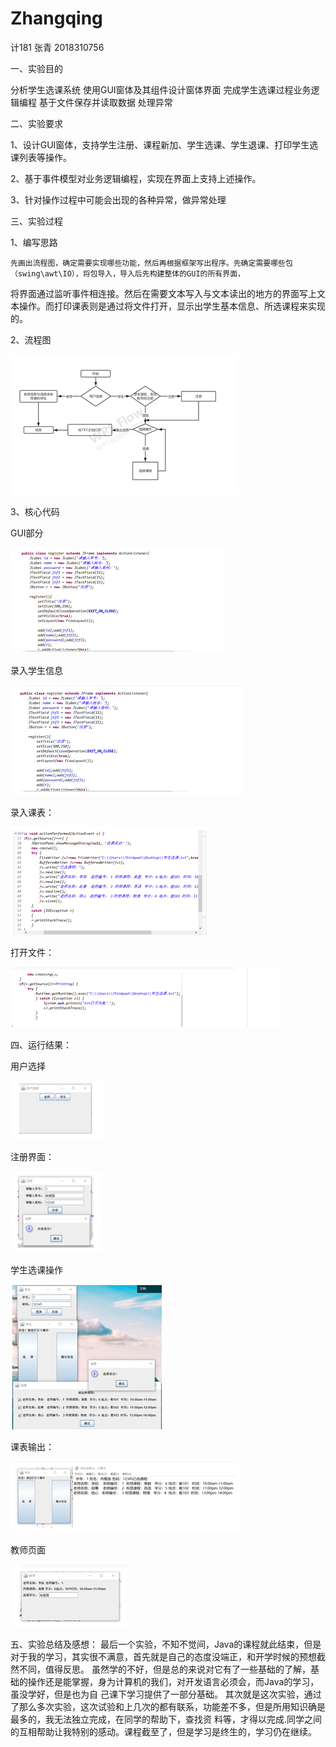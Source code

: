 # Zhangqing
计181  张青  2018310756



一、实验目的

  分析学生选课系统
  使用GUI窗体及其组件设计窗体界面
  完成学生选课过程业务逻辑编程
  基于文件保存并读取数据
  处理异常
  
  
二、实验要求

1、设计GUI窗体，支持学生注册、课程新加、学生选课、学生退课、打印学生选课列表等操作。

2、基于事件模型对业务逻辑编程，实现在界面上支持上述操作。

3、针对操作过程中可能会出现的各种异常，做异常处理

三、实验过程

1、编写思路

    先画出流程图，确定需要实现哪些功能，然后再根据框架写出程序。先确定需要哪些包（swing\awt\IO），将包导入，导入后先构建整体的GUI的所有界面，         
将界面通过监听事件相连接。然后在需要文本写入与文本读出的地方的界面写上文本操作。而打印课表则是通过将文件打开，显示出学生基本信息、所选课程来实现
的。

2、流程图

![hahaha](https://github.com/DuXuchen/Zhangqing/blob/master/流程图.png)


3、核心代码

GUI部分

![hahah](https://github.com/DuXuchen/Zhangqing/blob/master/GUI界面.png)

录入学生信息

![hhh](https://github.com/DuXuchen/Zhangqing/blob/master/录入学生信息.png)


录入课表：

![](https://github.com/DuXuchen/Zhangqing/blob/master/录入课表.png)


打开文件：

![lll](https://github.com/DuXuchen/Zhangqing/blob/master/打开文件.png)


四、运行结果：

用户选择

![](https://github.com/DuXuchen/Zhangqing/blob/master/用户选择.png)


注册界面：

![](https://github.com/DuXuchen/Zhangqing/blob/master/注册.png)


学生选课操作

![](https://github.com/DuXuchen/Zhangqing/blob/master/学生选课.png)

课表输出：

![](https://github.com/DuXuchen/Zhangqing/blob/master/输出课表.png)


教师页面

![](https://github.com/DuXuchen/Zhangqing/blob/master/教师页面.png)


五、实验总结及感想：
    最后一个实验，不知不觉间，Java的课程就此结束，但是对于我的学习，其实很不满意，首先就是自己的态度没端正，和开学时候的预想截然不同，值得反思。
 虽然学的不好，但是总的来说对它有了一些基础的了解，基础的操作还是能掌握，身为计算机的我们，对开发语言必须会，而Java的学习，虽没学好，但是也为自
 己课下学习提供了一部分基础。
    其次就是这次实验，通过了那么多次实验，这次试验和上几次的都有联系，功能差不多，但是所用知识确是最多的，我无法独立完成，在同学的帮助下，查找资
 料等，才得以完成.同学之间的互相帮助让我特别的感动。课程截至了，但是学习是终生的，学习仍在继续。  
